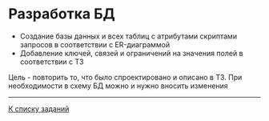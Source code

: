 # Разработка БД

* Создание базы данных и всех таблиц с атрибутами скриптами запросов в соответствии с ER-диаграммой
* Добавление ключей, связей и ограничений на значения полей в соответствии с ТЗ

Цель - повторить то, что было спроектировано и описано в ТЗ. 
При необходимости в схему БД можно и нужно вносить изменения

---

[К списку заданий](../../blob/main/program-2-project.md)
